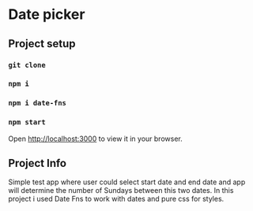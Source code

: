 # Date picker

## Project setup
### `git clone`
### `npm i`
### `npm i date-fns` 
### `npm start`

Open [http://localhost:3000](http://localhost:3000) to view it in your browser.

## Project Info

Simple test app where user could select start date and end date and app will determine the number of Sundays between this two dates. In this project i used Date Fns to work with dates and pure css for styles. 
